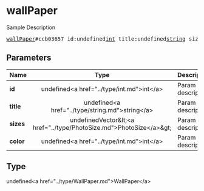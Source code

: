 # wallPaper

Sample Description

<pre>
<a href="../constructor/wallPaper.md">wallPaper</a>#ccb03657 id:undefined<a href="../type/int.md">int</a> title:undefined<a href="../type/string.md">string</a> sizes:undefinedVector&lt;<a href="../type/PhotoSize.md">PhotoSize</a>&gt; color:undefined<a href="../type/int.md">int</a> = undefined<a href="../type/WallPaper.md">WallPaper</a>;
</pre>

## Parameters

| Name | Type | Description |
|------|:----:|-------------|
| **id** | undefined&lt;a href=&#34;../type/int.md&#34;&gt;int&lt;/a&gt; | Param description |
| **title** | undefined&lt;a href=&#34;../type/string.md&#34;&gt;string&lt;/a&gt; | Param description |
| **sizes** | undefinedVector&amp;lt;&lt;a href=&#34;../type/PhotoSize.md&#34;&gt;PhotoSize&lt;/a&gt;&amp;gt; | Param description |
| **color** | undefined&lt;a href=&#34;../type/int.md&#34;&gt;int&lt;/a&gt; | Param description |

## Type

undefined&lt;a href=&#34;../type/WallPaper.md&#34;&gt;WallPaper&lt;/a&gt;
